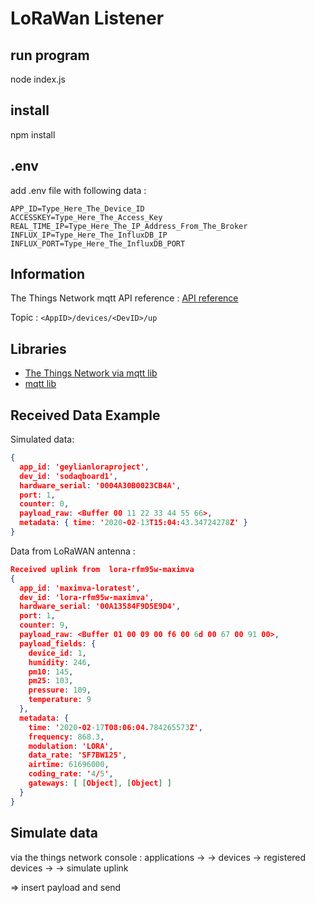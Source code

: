 # LoRaWan Listener
## run program
node index.js

## install
npm install

## .env

add .env file with following data :
```.env
APP_ID=Type_Here_The_Device_ID
ACCESSKEY=Type_Here_The_Access_Key
REAL_TIME_IP=Type_Here_The_IP_Address_From_The_Broker
INFLUX_IP=Type_Here_The_InfluxDB_IP
INFLUX_PORT=Type_Here_The_InfluxDB_PORT
```
## Information
The Things Network mqtt API reference : 
[API reference](https://www.thethingsnetwork.org/docs/applications/mqtt/api.html)

Topic : `<AppID>/devices/<DevID>/up`

## Libraries

- [The Things Network via mqtt lib](https://www.npmjs.com/package/ttn)
- [mqtt lib](https://www.npmjs.com/package/mqtt)


## Received Data Example 
Simulated data:
```json
{
  app_id: 'geylianloraproject',
  dev_id: 'sodaqboard1',
  hardware_serial: '0004A30B0023CB4A',
  port: 1,
  counter: 0,
  payload_raw: <Buffer 00 11 22 33 44 55 66>,
  metadata: { time: '2020-02-13T15:04:43.34724278Z' }
}
```
Data from LoRaWAN antenna :

```json
Received uplink from  lora-rfm95w-maximva
{
  app_id: 'maximva-loratest',
  dev_id: 'lora-rfm95w-maximva',
  hardware_serial: '00A13584F9D5E9D4',
  port: 1,
  counter: 9,
  payload_raw: <Buffer 01 00 09 00 f6 00 6d 00 67 00 91 00>,
  payload_fields: {
    device_id: 1,
    humidity: 246,
    pm10: 145,
    pm25: 103,
    pressure: 109,
    temperature: 9
  },
  metadata: {
    time: '2020-02-17T08:06:04.784265573Z',
    frequency: 868.3,
    modulation: 'LORA',
    data_rate: 'SF7BW125',
    airtime: 61696000,
    coding_rate: '4/5',
    gateways: [ [Object], [Object] ]
  }
}
```

## Simulate data

via the things network console :
applications -> <youre application> -> devices -> registered devices -> <youre device> -> simulate uplink 

=> insert payload and send